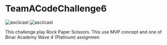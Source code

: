 # TeamACodeChallenge6
![asciicast](https://img.shields.io/badge/Android-Studio-green)
![asciicast](https://img.shields.io/badge/Kotlin-Language-yellow)

This challenge play Rock Paper Scissors. This use MVP concept and one of Binar Academy Wave 4 (Platinum) assignmen
